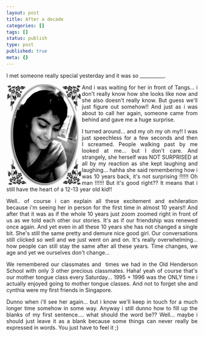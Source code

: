 ```yaml
---
layout: post
title: After a decade
categories: []
tags: []
status: publish
type: post
published: true
meta: {}
---
```

<p align="left">I met someone really special yesterday and it was so __________.</p>
<p align="justify"><img align="left" src="/img/so.jpg" />And i was waiting for her in front of Tangs... i don't really know how she looks like now and she also doesn't really know. But guess we'll just figure out somehow!! And just as i was about to call her again, someone came from behind and gave me a huge surprise.</p>
<p align="justify">I turned around... and my oh my oh my!! I was just speechless for a few seconds and then I screamed. People walking past by me looked at me... but I don't care. And strangely, she herself was NOT SURPRISED at all by my reaction as she kept laughing and laughing... hahha she said remembering how i was 10 years back, it's not surprising !!!!!! Oh man !!!!!! But it's good right?? It means that i still have the heart of a 12-13 year old kid!!</p>
<p align="justify">Well.. of course i can explain all these excitement and exhileration because i'm seeing her in person for the first time in almost 10 years!! And after that it was as if the whole 10 years just zoom zoomed right in front of us as we told each other our stories. It's as if our friendship was renewed once again. And yet even in all these 10 years she has not changed a single bit. She's still the same pretty and demure nice good girl. Our conversations still clicked so well and we just went on and on. It's really overwhelming... how people can still stay the same after all these years. Time changes, we age and yet we ourselves don't change...</p>
<p align="justify">We remembered our classmates and  times we had in the Old Henderson School with only 3 other precious classmates. Haha! yeah of course that's our mother tongue class every Saturday... 1995 + 1996 was the ONLY time i actually enjoyed going to mother tongue classes. And not to forget she and cynthia were my first friends in Singapore.</p>
<p align="justify">Dunno when i'll see her again... but i know we'll keep in touch for a much longer time somehow in some way. Anyway i still dunno how to fill up the blanks of my first sentence.... what should the word be?? Well... maybe i should just leave it as a blank because some things can never really be expressed in words. You just have to feel it ;)</p>
